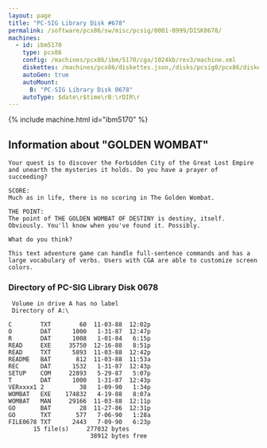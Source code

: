 ```yaml
---
layout: page
title: "PC-SIG Library Disk #678"
permalink: /software/pcx86/sw/misc/pcsig/0001-0999/DISK0678/
machines:
  - id: ibm5170
    type: pcx86
    config: /machines/pcx86/ibm/5170/cga/1024kb/rev3/machine.xml
    diskettes: /machines/pcx86/diskettes.json,/disks/pcsig0/pcx86/diskettes.json
    autoGen: true
    autoMount:
      B: "PC-SIG Library Disk 0678"
    autoType: $date\r$time\rB:\rDIR\r
---
```


{% include machine.html id="ibm5170" %}

## Information about "GOLDEN WOMBAT"

    Your quest is to discover the Forbidden City of the Great Lost Empire
    and unearth the mysteries it holds. Do you have a prayer of succeeding?
    
    SCORE:
    Much as in life, there is no scoring in The Golden Wombat.
    
    THE POINT:
    The point of THE GOLDEN WOMBAT OF DESTINY is destiny, itself.
    Obviously. You'll know when you've found it. Possibly.
    
    What do you think?
    
    This text adventure game can handle full-sentence commands and has a
    large vocabulary of verbs. Users with CGA are able to customize screen
    colors.

### Directory of PC-SIG Library Disk 0678

     Volume in drive A has no label
     Directory of A:\

    C        TXT        60  11-03-88  12:02p
    O        DAT      1000   1-31-87  12:47p
    R        DAT      1008   1-01-84   6:15p
    READ     EXE     35750  12-16-88   8:51p
    READ     TXT      5893  11-03-88  12:42p
    README   BAT       812  11-03-88  11:53a
    REC      DAT      1532   1-31-87  12:43p
    SETUP    COM     22893   5-29-87   5:07p
    T        DAT      1000   1-31-87  12:43p
    VERxxxx1 2          38   1-09-90   1:34p
    WOMBAT   EXE    174832   4-19-88   8:07a
    WOMBAT   MAN     29166  11-03-88  12:11p
    GO       BAT        28  11-27-86  12:31p
    GO       TXT       577   7-06-90   1:28a
    FILE0678 TXT      2443   7-09-90   6:23p
           15 file(s)     277032 bytes
                           38912 bytes free

